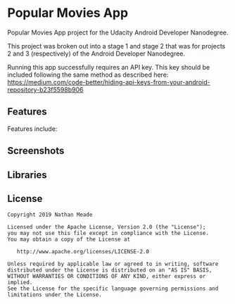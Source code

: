 # Popular Movies App
Popular Movies App project for the Udacity Android Developer Nanodegree.

This project was broken out into a stage 1 and stage 2 that was for projects 2 and 3 (respectively) of the Android Developer Nanodegree.

Running this app successfully requires an API key. This key should be included following the same method as described here: 
https://medium.com/code-better/hiding-api-keys-from-your-android-repository-b23f5598b906

## Features
Features include:
## Screenshots
## Libraries
License
-------

    Copyright 2019 Nathan Meade

    Licensed under the Apache License, Version 2.0 (the "License");
    you may not use this file except in compliance with the License.
    You may obtain a copy of the License at

       http://www.apache.org/licenses/LICENSE-2.0

    Unless required by applicable law or agreed to in writing, software
    distributed under the License is distributed on an "AS IS" BASIS,
    WITHOUT WARRANTIES OR CONDITIONS OF ANY KIND, either express or implied.
    See the License for the specific language governing permissions and
    limitations under the License.
